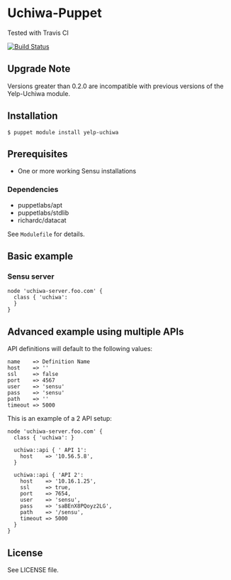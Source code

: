 # Uchiwa-Puppet

Tested with Travis CI

[![Build Status](https://travis-ci.org/Yelp/puppet-uchiwa.svg?branch=master)](https://travis-ci.org/Yelp/puppet-uchiwa)

## Upgrade Note

Versions greater than 0.2.0 are incompatible with previous versions of the Yelp-Uchiwa module.

## Installation

    $ puppet module install yelp-uchiwa

## Prerequisites
- One or more working Sensu installations

### Dependencies
- puppetlabs/apt
- puppetlabs/stdlib
- richardc/datacat

See `Modulefile` for details.

## Basic example

### Sensu server

    node 'uchiwa-server.foo.com' {
      class { 'uchiwa':
      }
    }

## Advanced example using multiple APIs

API definitions will default to the following values:

    name    => Definition Name
    host    => ''
    ssl     => false
    port    => 4567
    user    => 'sensu'
    pass    => 'sensu'
    path    => ''
    timeout => 5000

This is an example of a 2 API setup:

    node 'uchiwa-server.foo.com' {
      class { 'uchiwa': }

      uchiwa::api { ' API 1':
        host    => '10.56.5.8',
      }

      uchiwa::api { 'API 2':
        host    => '10.16.1.25',
        ssl     => true,
        port    => 7654,
        user    => 'sensu',
        pass    => 'saBEnX8PQoyz2LG',
        path    => '/sensu',
        timeout => 5000
      }
    }

## License

See LICENSE file.
